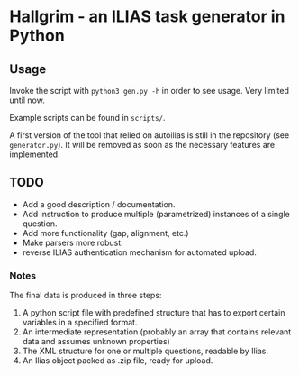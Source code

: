 # Hallgrim - an ILIAS task generator in Python

## Usage

Invoke the script with `python3 gen.py -h` in order to see usage. Very limited
until now.

Example scripts can be found in `scripts/`.

A first version of the tool that relied on autoilias is still in the repository
(see `generator.py`). It will be removed as soon as the necessary features are
implemented.

## TODO

* Add a good description / documentation.
* Add instruction to produce multiple (parametrized) instances of a single
question.
* Add more functionality (gap, alignment, etc.)
* Make parsers more robust.
* reverse ILIAS authentication mechanism for automated upload.

### Notes

The final data is produced in three steps:

1. A python script file with predefined structure that has to export certain
variables in a specified format.
2. An intermediate representation (probably an array that contains relevant
data and assumes unknown properties)
3. The XML structure for one or multiple questions, readable by Ilias.
4. An Ilias object packed as .zip file, ready for upload.
